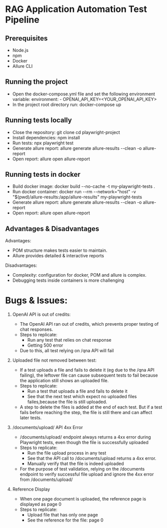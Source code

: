 # RAG Application Automation Test Pipeline


## Prerequisites

- Node.js 
- npm
- Docker
- Allure CLI 


## Running the project

- Open the docker-compose.yml file and set the following environment variable: environment:
     										 - OPENAI_API_KEY=<YOUR_OPENAI_API_KEY>
- In the project root directory run: docker-compose up



## Running tests locally

- Close the repository: git clone <repository-url>
   			cd playwright-project
- Install dependencies: npm install
- Run tests: npx playwright test
- Generate allure report: allure generate allure-results --clean -o allure-report
- Open report: allure open allure-report


## Running tests in docker

- Build docker image: docker build --no-cache -t my-playwright-tests .
- Run docker container: docker run --rm --network="host" -v "$(pwd)/allure-results:/app/allure-results" my-playwright-tests
- Generate allure report: allure generate allure-results --clean -o allure-report
- Open report: allure open allure-report



## Advantages & Disadvantages

Advantages:
- POM structure makes tests easier to maintain.
- Allure provides detailed & interactive reports


Disadvantages:
- Complexity: configuration for docker, POM and allure is complex.
- Debugging tests inside containers is more challenging


# Bugs & Issues:

1. OpenAI API is out of credits:
	- The OpenAI API ran out of credits, which prevents proper testing of chat responses.
	- Steps to replicate: 	
		- Run any test that relies on chat response
		- Getting 500 error
	- Due to this, all test relying on /qna API will fail

2. Uploaded file not removed between test:
	-   If a test uploads a file and fails to delete it (eg due to the /qna API failing), the leftover file can cause subsequent tests to fail because the application still shows an uploaded file.
	- Steps to replicate:
		- Run a test that uploads a file and fails to delete it
		- See that the next test which expect no uploaded files failes,because the file is still uploaded.
	-   A step to delete the files is added at the end of each test. But if a test fails before reaching the step, the file is still there and can affect later tests.


3. /documents/upload/ API 4xx Error
	- /documents/upload/ endpoint always returns a 4xx error during Playwright tests, even though the file is successfully uploaded
	- Steps to replicate:
		-  Run the file upload process in any test
  		- See that the API call to /documents/upload returns a 4xx error.
  		- Manually verify that the file is indeed uploaded
	- For the purpose of test validation, relying on the /documents endpoint to verify successful file upload and ignore the 4xx error from /documents/upload/


4. Reference Display
	- When one page document is uploaded, the reference page is displayed as page 0
	- Steps to replicate:
		- Upload file that has only one page
		- See  the reference for the file: page 0





